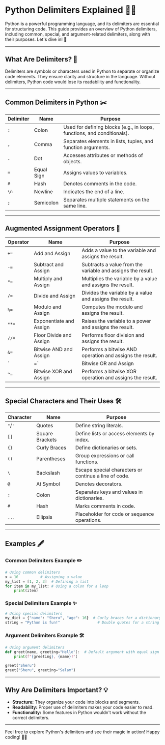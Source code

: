 # Python Delimiters Explained 🚀🐍

Python is a powerful programming language, and its delimiters are essential for structuring code. This guide provides an overview of Python delimiters, including common, special, and argument-related delimiters, along with their purposes. Let's dive in! 🌟

---

## What Are Delimiters? 🤔
Delimiters are symbols or characters used in Python to separate or organize code elements. They ensure clarity and structure in the language. Without delimiters, Python code would lose its readability and functionality.

---

## Common Delimiters in Python ✂️
| Delimiter | Name             | Purpose                                                                 |
|-----------|------------------|-------------------------------------------------------------------------|
| `:`       | Colon            | Used for defining blocks (e.g., in loops, functions, and conditionals). |
| `,`       | Comma            | Separates elements in lists, tuples, and function arguments.            |
| `.`       | Dot              | Accesses attributes or methods of objects.                             |
| `=`       | Equal Sign       | Assigns values to variables.                                           |
| `#`       | Hash             | Denotes comments in the code.                                          |
| `\n`      | Newline          | Indicates the end of a line.                                           |
| `;`       | Semicolon        | Separates multiple statements on the same line.                        |

---

## Augmented Assignment Operators 🔄
| Operator | Name                   | Purpose                                                                |
|----------|------------------------|------------------------------------------------------------------------|
| `+=`     | Add and Assign         | Adds a value to the variable and assigns the result.                  |
| `-=`     | Subtract and Assign    | Subtracts a value from the variable and assigns the result.            |
| `*=`     | Multiply and Assign    | Multiplies the variable by a value and assigns the result.             |
| `/=`     | Divide and Assign      | Divides the variable by a value and assigns the result.                |
| `%=`     | Modulo and Assign      | Computes the modulo and assigns the result.                            |
| `**=`    | Exponentiate and Assign| Raises the variable to a power and assigns the result.                 |
| `//=`    | Floor Divide and Assign| Performs floor division and assigns the result.                        |
| `&=`     | Bitwise AND and Assign | Performs a bitwise AND operation and assigns the result.               |
| `|=`     | Bitwise OR and Assign  | Performs a bitwise OR operation and assigns the result.                |
| `^=`     | Bitwise XOR and Assign | Performs a bitwise XOR operation and assigns the result.               |

---

## Special Characters and Their Uses 🛠️
| Character | Name              | Purpose                                                                |
|-----------|-------------------|------------------------------------------------------------------------|
| `"`/`'`  | Quotes            | Define string literals.                                                |
| `[]`      | Square Brackets   | Define lists or access elements by index.                             |
| `{}`      | Curly Braces      | Define dictionaries or sets.                                           |
| `()`      | Parentheses       | Group expressions or call functions.                                   |
| `\`       | Backslash         | Escape special characters or continue a line of code.                 |
| `@`       | At Symbol         | Denotes decorators.                                                    |
| `:`       | Colon             | Separates keys and values in dictionaries.                             |
| `#`       | Hash              | Marks comments in code.                                                |
| `...`     | Ellipsis          | Placeholder for code or sequence operations.                          |

---

## Examples 🖋️

### Common Delimiters Example ✏️
```python
# Using common delimiters
x = 10          # Assigning a value
my_list = [1, 2, 3]  # Defining a list
for item in my_list: # Using a colon for a loop
    print(item)
```

### Special Delimiters Example ✨
```python
# Using special delimiters
my_dict = {"name": "Sheru", "age": 16}  # Curly braces for a dictionary
string = "Python is fun!"                 # Double quotes for a string
```

### Argument Delimiters Example 🛠️
```python
# Using argument delimiters
def greet(name, greeting="Hello"):  # Default argument with equal sign
    print(f"{greeting}, {name}!")

greet("Sheru")
greet("Sheru", greeting="Salam")
```

---

## Why Are Delimiters Important? 💡
- **Structure:** They organize your code into blocks and segments.
- **Readability:** Proper use of delimiters makes your code easier to read.
- **Functionality:** Some features in Python wouldn't work without the correct delimiters.

---

Feel free to explore Python's delimiters and see their magic in action! Happy coding! 🐍✨
